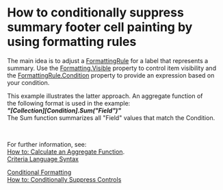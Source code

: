 # How to conditionally suppress summary footer cell painting by using formatting rules


<p>The main idea is to adjust a <a href="https://documentation.devexpress.com/XtraReports/clsDevExpressXtraReportsUIFormattingRuletopic.aspx">FormattingRule</a> for a label that represents a summary. Use the <a href="https://documentation.devexpress.com/XtraReports/DevExpressXtraReportsUIFormatting_Visibletopic.aspx">Formatting.Visible</a> property to control item visibility and the <a href="https://documentation.devexpress.com/XtraReports/DevExpressXtraReportsUIFormattingRule_Conditiontopic.aspx">FormattingRule.Condition</a> property to provide an expression based on your condition. </p>
<p>This example illustrates the latter approach. An aggregate function of the following format is used in the example:<br /><strong><em>"[Collection][Condition].Sum("Field")"</em></strong><br />The Sum function summarizes all "Field" values that match the Condition.</p>
<p> </p>
<p>For further information, see:<br /><a href="https://documentation.devexpress.com/#XtraReports/CustomDocument12441">How to: Calculate an Aggregate Function</a>.<br /><a href="https://documentation.devexpress.com/#CoreLibraries/CustomDocument4928">Criteria Language Syntax</a></p>
<a href="https://documentation.devexpress.com/#XtraReports/CustomDocument5167">Conditional Formatting</a> <br /><a href="https://documentation.devexpress.com/#XtraReports/CustomDocument4809">How to: Conditionally Suppress Controls</a>

<br/>


